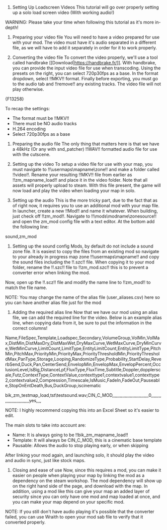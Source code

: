1.  Setting Up Loadscreen Videos
This tutorial will go over properly setting up a solo load screen video (With working audio!)

WARNING: Please take your time when following this tutorial as it's more in-depth!

1.  Preparing your video file
You will need to have a video prepared for use with your mod. The video must have it's audio separated in a different file, as we will have to add it separately in order for it to work properly.

1.  Converting the video file
To convert the video properly, we'll use a tool called handbrake [[Download|https://handbrake.fr/]]. With handbrake, you can provide the input video file for use when transcoding. Using the presets on the right, you can select 720p30fps as a base. In the format dropdown, select !!MKV!! format. Finally before exporting, you must go to the audio tab and !!remove!! any existing tracks. The video file will not play otherwise.

{F13258}

To recap the settings:
- The format must be !!MKV!!
- There must be NO audio tracks
- H.264 encoding
- Select 720p30fps as a base

1.  Preparing the audio file
The only thing that matters here is that we have a 48kHz (Or any with snd_patcher) !!WAV!! formatted audio file for use with the cutscene.

1.  Setting up the video
To setup a video file for use with your map, you must navigate to !!<bo3root>\usermaps\mapname\zone\!! and make a folder called !!video!!. Rename your resulting !!MKV!! file from earlier as !!zm_mapname_load!! and place it in the video folder. Note that all assets will properly upload to steam. With this file present, the game will now load and play the video when loading your map in solo.

1.  Setting up the audio
This is the more tricky part, due to the fact that as of right now, it requires you to use an additional mod with your map file. In launcher, create a new !!Mod!! and name it whatever. When building, just check off !!zm_mod!!. Navigate to !!<bo3root>\mods\modname\zonesource\!! and open the zm_mod config file with a text editor. At the bottom add the following line:


sound,zm_mod


1.  Setting up the sound config
Mods, by default do not include a sound zone file. It is easiest to copy the files from an existing mod so navigate to your already in progress map zone !!<bo3root>\usermaps\mapname\!! and copy the sound files including the !!.szc!! file. When copying it to your mod folder, rename the !!.szc!! file to !!zm_mod.szc!! this is to prevent a converter error when linking the mod.

Now, open up the !!.scz!! file and modify the name line to !!zm_mod!! to match the file name.

NOTE: You may change the name of the alias file (user_aliases.csv) here so you can have another alias file just for the mod

1.  Adding the required alias line
Now that we have our mod using an alias file, we can add the required line for the video. Below is an example alias line, when copying data from it, be sure to put the information in the correct columns!


Name,FileSpec,Template,Loadspec,Secondary,VolumeGroup,VolMin,VolMax,DistMin,DistMaxDry,DistMaxWet,DryMaxCurve,WetMaxCurve,DryMinCurve,WetMinCurve,LimitCount,LimitType,EntityLimitCount,EntityLimitType,PitchMin,PitchMax,PriorityMin,PriorityMax,PriorityThresholdMin,PriorityThresholdMax,PanType,Storage,Looping,RandomizeType,Probability,StartDelay,ReverbSend,Duck,Pan,CenterSend,EnvelopMin,EnvelopMax,EnvelopPercent,OcclusionLevel,IsBig,DistanceLpf,FluxType,FluxTime,Subtitle,Doppler,dopplerscale,Futz,ContextType,ContextValue,contexttype1,contextvalue1,contexttype2,contextvalue2,Compression,Timescale,IsMusic,FadeIn,FadeOut,Pauseable,StopOnEntDeath,Bus,DuckGroup,iscinematic

bik_zm_testmap_load,tst\testsound.wav,CIN_C_MOD,,,,,,,,,,,,,,,,,,,,,,,,,,,,,0,,,,,,,,,,,,,,,,,,,,,,,,,,,yes,,,,

NOTE: I highly recommend copying this into an Excel Sheet so it's easier to edit.

The main slots to take into account are:
- Name: It is always going to be !!bik_zm_mapname_load!!
- Template: It will always be CIN_C_MOD, this is a cinematic base template
- Pausable: Allows the audio to stop playing early, or when skipping

After linking your mod again, and launching solo, it should play the video and audio in sync, just like stock maps.

1.  Closing and ease of use
Now, since this requires a mod, you can make it easier on people when playing your map by linking the mod as a dependency on the steam workshop. The mod dependency will show up on the right hand side of the page, and download with the map. In addition, using a mod like this can give your map an added layer of security since you can only have one mod and map loaded at once, and you can make your map depend on your specific mod.

NOTE: If you still don't have audio playing it's possible that the converter failed, you can use Wraith to open your mod sab file to verify that it converted properly.
